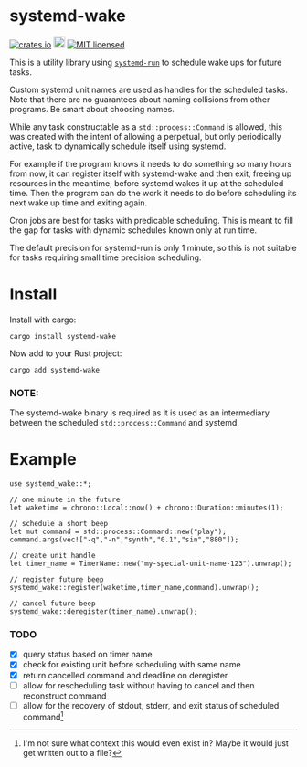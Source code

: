 # systemd-wake
[![crates.io](https://img.shields.io/crates/v/systemd-wake.svg)](https://crates.io/crates/systemd-wake)
[<img alt="docs.rs" src="https://img.shields.io/badge/docs.rs-systemd%2D-wake-f2049b?labelColor=555555&logo=docs.rs" height=20>](https://docs.rs/systemd-wake)
[![MIT licensed](https://img.shields.io/badge/license-MIT-blue.svg)](./LICENSE)

This is a utility library using [`systemd-run`](https://www.freedesktop.org/software/systemd/man/systemd-run.html) to schedule wake ups for future tasks.

Custom systemd unit names are used as handles for the scheduled tasks. Note that there are no guarantees about naming collisions from other programs. Be smart about choosing names.

While any task constructable as a `std::process::Command` is allowed, this was created with the intent of allowing a perpetual, but only periodically active, task to dynamically schedule itself using systemd.

For example if the program knows it needs to do something so many hours from now, it can register itself with systemd-wake and then exit, freeing up resources in the meantime, before systemd wakes it up at the scheduled time. Then the program can do the work it needs to do before scheduling its next wake up time and exiting again.

Cron jobs are best for tasks with predicable scheduling. This is meant to fill the gap for tasks with dynamic schedules known only at run time.

The default precision for systemd-run is only 1 minute, so this is not suitable for tasks requiring small time precision scheduling.

# Install

Install with cargo:
```
cargo install systemd-wake
```
Now add to your Rust project:
```
cargo add systemd-wake
```

### NOTE:
The systemd-wake binary is required as it is used as an intermediary between the scheduled `std::process::Command` and systemd.

# Example
```
use systemd_wake::*;

// one minute in the future
let waketime = chrono::Local::now() + chrono::Duration::minutes(1);

// schedule a short beep
let mut command = std::process::Command::new("play");
command.args(vec!["-q","-n","synth","0.1","sin","880"]);

// create unit handle
let timer_name = TimerName::new("my-special-unit-name-123").unwrap();

// register future beep
systemd_wake::register(waketime,timer_name,command).unwrap();

// cancel future beep
systemd_wake::deregister(timer_name).unwrap();
```
### TODO
 - [x] query status based on timer name
 - [x] check for existing unit before scheduling with same name
 - [x] return cancelled command and deadline on deregister
 - [ ] allow for rescheduling task without having to cancel and then reconstruct command
 - [ ] allow for the recovery of stdout, stderr, and exit status of scheduled command[^1]
 
 [^1]: I'm not sure what context this would even exist in? Maybe it would just get written out to a file?
